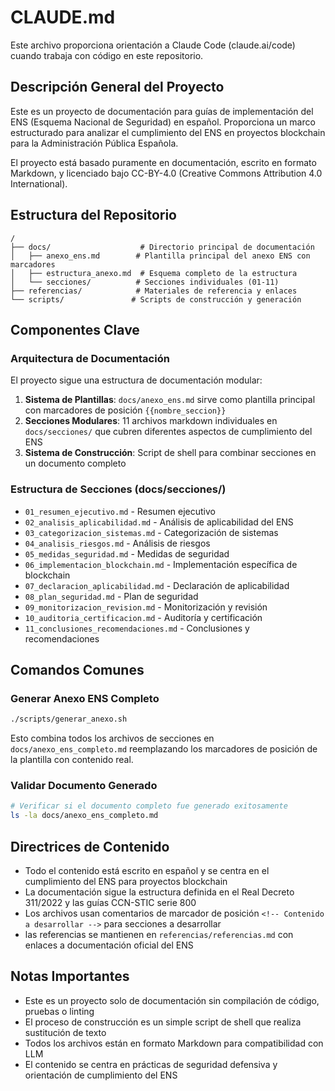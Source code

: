 # CLAUDE.md

Este archivo proporciona orientación a Claude Code (claude.ai/code) cuando trabaja con código en este repositorio.

## Descripción General del Proyecto

Este es un proyecto de documentación para guías de implementación del ENS (Esquema Nacional de Seguridad) en español. Proporciona un marco estructurado para analizar el cumplimiento del ENS en proyectos blockchain para la Administración Pública Española.

El proyecto está basado puramente en documentación, escrito en formato Markdown, y licenciado bajo CC-BY-4.0 (Creative Commons Attribution 4.0 International).

## Estructura del Repositorio

```
/
├── docs/                    # Directorio principal de documentación
│   ├── anexo_ens.md        # Plantilla principal del anexo ENS con marcadores
│   ├── estructura_anexo.md  # Esquema completo de la estructura
│   └── secciones/          # Secciones individuales (01-11)
├── referencias/            # Materiales de referencia y enlaces
└── scripts/               # Scripts de construcción y generación
```

## Componentes Clave

### Arquitectura de Documentación

El proyecto sigue una estructura de documentación modular:

1. **Sistema de Plantillas**: `docs/anexo_ens.md` sirve como plantilla principal con marcadores de posición `{{nombre_seccion}}`
2. **Secciones Modulares**: 11 archivos markdown individuales en `docs/secciones/` que cubren diferentes aspectos de cumplimiento del ENS
3. **Sistema de Construcción**: Script de shell para combinar secciones en un documento completo

### Estructura de Secciones (docs/secciones/)

- `01_resumen_ejecutivo.md` - Resumen ejecutivo
- `02_analisis_aplicabilidad.md` - Análisis de aplicabilidad del ENS  
- `03_categorizacion_sistemas.md` - Categorización de sistemas
- `04_analisis_riesgos.md` - Análisis de riesgos
- `05_medidas_seguridad.md` - Medidas de seguridad
- `06_implementacion_blockchain.md` - Implementación específica de blockchain
- `07_declaracion_aplicabilidad.md` - Declaración de aplicabilidad
- `08_plan_seguridad.md` - Plan de seguridad
- `09_monitorizacion_revision.md` - Monitorización y revisión
- `10_auditoria_certificacion.md` - Auditoría y certificación
- `11_conclusiones_recomendaciones.md` - Conclusiones y recomendaciones

## Comandos Comunes

### Generar Anexo ENS Completo
```bash
./scripts/generar_anexo.sh
```
Esto combina todos los archivos de secciones en `docs/anexo_ens_completo.md` reemplazando los marcadores de posición de la plantilla con contenido real.

### Validar Documento Generado
```bash
# Verificar si el documento completo fue generado exitosamente
ls -la docs/anexo_ens_completo.md
```

## Directrices de Contenido

- Todo el contenido está escrito en español y se centra en el cumplimiento del ENS para proyectos blockchain
- La documentación sigue la estructura definida en el Real Decreto 311/2022 y las guías CCN-STIC serie 800
- Los archivos usan comentarios de marcador de posición `<!-- Contenido a desarrollar -->` para secciones a desarrollar
- las referencias se mantienen en `referencias/referencias.md` con enlaces a documentación oficial del ENS

## Notas Importantes

- Este es un proyecto solo de documentación sin compilación de código, pruebas o linting
- El proceso de construcción es un simple script de shell que realiza sustitución de texto
- Todos los archivos están en formato Markdown para compatibilidad con LLM
- El contenido se centra en prácticas de seguridad defensiva y orientación de cumplimiento del ENS